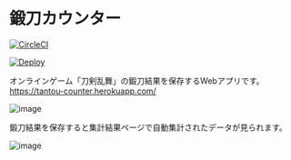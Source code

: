# 鍛刀カウンター
[![CircleCI](https://circleci.com/gh/shikibum/tantou_counter.svg?style=svg)](https://circleci.com/gh/shikibum/tantou_counter)

[![Deploy](https://www.herokucdn.com/deploy/button.svg)](https://heroku.com/deploy)


オンラインゲーム「刀剣乱舞」の鍛刀結果を保存するWebアプリです。
https://tantou-counter.herokuapp.com/

![image](https://user-images.githubusercontent.com/37039268/54660583-54799d80-4b1a-11e9-8711-9f9ee106cd84.png)

鍛刀結果を保存すると集計結果ページで自動集計されたデータが見られます。

![image](https://user-images.githubusercontent.com/37039268/54660491-02d11300-4b1a-11e9-80b4-9596931b044e.png)

